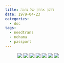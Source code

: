 ```yaml
---
title: דרכון אחרון של נחמה
date: 1979-04-23
categories:
  - doc
tags:
  - needtrans
  - nehama
  - passport
---
```


<figure class="half">
    <a  href="/haskindocs/assets/images/1979-04-23-nehama-passport-1.jpg">
    <img src="/haskindocs/assets/images/1979-04-23-nehama-passport-1.jpg"></a>
    <a  href="/haskindocs/assets/images/1979-04-23-nehama-passport-2.jpg">
    <img src="/haskindocs/assets/images/1979-04-23-nehama-passport-2.jpg"></a>
    <a  href="/haskindocs/assets/images/1979-04-23-nehama-passport-3.jpg">
    <img src="/haskindocs/assets/images/1979-04-23-nehama-passport-3.jpg"></a>
    <a  href="/haskindocs/assets/images/1979-04-23-nehama-passport-4.jpg">
    <img src="/haskindocs/assets/images/1979-04-23-nehama-passport-4.jpg"></a>
    <a  href="/haskindocs/assets/images/1979-04-23-nehama-passport-5.jpg">
    <img src="/haskindocs/assets/images/1979-04-23-nehama-passport-5.jpg"></a>
    <a  href="/haskindocs/assets/images/1979-04-23-nehama-passport-6.jpg">
    <img src="/haskindocs/assets/images/1979-04-23-nehama-passport-6.jpg"></a>
    <a  href="/haskindocs/assets/images/1979-04-23-nehama-passport-7.jpg">
    <img src="/haskindocs/assets/images/1979-04-23-nehama-passport-7.jpg"></a>
</figure>

